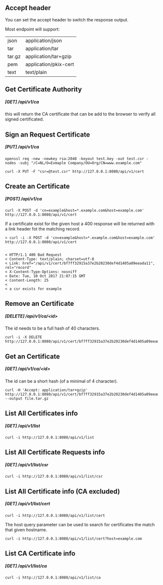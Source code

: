 ## Accept header

You can set the accept header to switch the response output.

Most endpoint will support:

|        |                      |
|--------|----------------------|
|json    |application/json      |
|tar     |application/tar       |
|tar.gz  |application/tar+gzip  |
|pem     |application/pkix-cert |
|text    |text/plain            |


## Get Certificate Authority
##### \[GET\]   /api/v1/ca

this will return the CA certificate that can be add to the
browser to verify all signed certificated.


## Sign an Request Certificate
##### \[PUT\]   /api/v1/ca

```
openssl req -new -newkey rsa:2048 -keyout test.key -out test.csr -nodes -subj "/C=NL/O=Exmaple Company/OU=Org/CN=www.example.com"

curl -X PUT -F "csr=@test.csr" http://127.0.0.1:8080/api/v1/cert
```

## Create an Certificate
##### \[POST\] /api/v1/ca

```
curl -X POST -d 'cn=example&host=*.example.com&host=example.com' http://127.0.0.1:8080/api/v1/cert
```

If a certificate exist for the given host a 400 response will be returned
with a link header fot the matching record.

```
> curl -i -X POST -d 'cn=example&host=*.example.com&host=example.com' http://127.0.0.1:8080/api/v1/cert


< HTTP/1.1 400 Bad Request
< Content-Type: text/plain; charset=utf-8
< Link: href="/api/v1/cert/bf7ff32915a37e2b20230def4d1405a09eeada11", rel="record"
< X-Content-Type-Options: nosniff
< Date: Tue, 10 Oct 2017 21:07:15 GMT
< Content-Length: 25
<
< a csr exists for example
```

## Remove an Certificate
##### \[DELETE\] /api/v1/ca/\<id\>

The id needs to be a full hash of 40 characters.

```
curl -i -X DELETE http://127.0.0.1:8080/api/v1/cert/bf7ff32915a37e2b20230def4d1405a09eeada11
```

## Get an Certificate
##### \[GET\] /api/v1/ca/\<id\>

The id can be a short hash (of a minimal of 4 character).

```
curl -H 'Accept: application/tar+gzip' http://127.0.0.1:8080/api/v1/cert/bf7ff32915a37e2b20230def4d1405a09eeada11 --output file.tar.gz
```

## List All Certificates info
##### \[GET\] /api/v1/list

```
curl -i http://127.0.0.1:8080/api/v1/list
```

## List All Certificate Requests info
##### \[GET\] /api/v1/list/csr

```
curl -i http://127.0.0.1:8080/api/v1/list/csr
```

## List All Certificate info (CA excluded)
##### \[GET\] /api/v1/list/cert

```
curl -i http://127.0.0.1:8080/api/v1/list/cert
```

The host query parameter can be used to search for certificates the match that given hostname.

```
curl -i http://127.0.0.1:8080/api/v1/list/cert?host=example.com
```

## List CA Certificate info
##### \[GET\] /api/v1/list/ca

```
curl -i http://127.0.0.1:8080/api/v1/list/ca
```